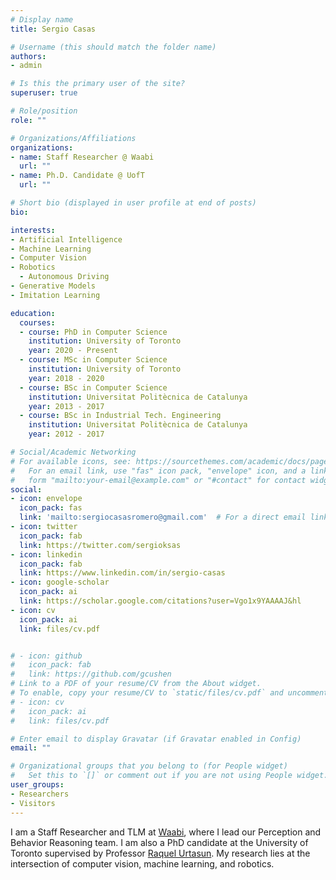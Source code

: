 ```yaml
---
# Display name
title: Sergio Casas

# Username (this should match the folder name)
authors:
- admin

# Is this the primary user of the site?
superuser: true

# Role/position
role: ""

# Organizations/Affiliations
organizations:
- name: Staff Researcher @ Waabi
  url: ""
- name: Ph.D. Candidate @ UofT
  url: ""

# Short bio (displayed in user profile at end of posts)
bio:

interests:
- Artificial Intelligence
- Machine Learning
- Computer Vision
- Robotics
  - Autonomous Driving
- Generative Models
- Imitation Learning

education:
  courses:
  - course: PhD in Computer Science
    institution: University of Toronto
    year: 2020 - Present
  - course: MSc in Computer Science
    institution: University of Toronto
    year: 2018 - 2020
  - course: BSc in Computer Science
    institution: Universitat Politècnica de Catalunya
    year: 2013 - 2017
  - course: BSc in Industrial Tech. Engineering
    institution: Universitat Politècnica de Catalunya
    year: 2012 - 2017

# Social/Academic Networking
# For available icons, see: https://sourcethemes.com/academic/docs/page-builder/#icons
#   For an email link, use "fas" icon pack, "envelope" icon, and a link in the
#   form "mailto:your-email@example.com" or "#contact" for contact widget.
social:
- icon: envelope
  icon_pack: fas
  link: 'mailto:sergiocasasromero@gmail.com'  # For a direct email link, use "mailto:test@example.org".
- icon: twitter
  icon_pack: fab
  link: https://twitter.com/sergioksas
- icon: linkedin
  icon_pack: fab
  link: https://www.linkedin.com/in/sergio-casas
- icon: google-scholar
  icon_pack: ai
  link: https://scholar.google.com/citations?user=Vgo1x9YAAAAJ&hl
- icon: cv
  icon_pack: ai
  link: files/cv.pdf


# - icon: github
#   icon_pack: fab
#   link: https://github.com/gcushen
# Link to a PDF of your resume/CV from the About widget.
# To enable, copy your resume/CV to `static/files/cv.pdf` and uncomment the lines below.
# - icon: cv
#   icon_pack: ai
#   link: files/cv.pdf

# Enter email to display Gravatar (if Gravatar enabled in Config)
email: ""

# Organizational groups that you belong to (for People widget)
#   Set this to `[]` or comment out if you are not using People widget.
user_groups:
- Researchers
- Visitors
---
```


I am a Staff Researcher and TLM at <a href="https://waabi.ai/" target="_blank">Waabi</a>, where I lead our Perception and Behavior Reasoning team.
I am also a PhD candidate at the University of Toronto supervised by Professor <a href="http://www.cs.toronto.edu/~urtasun/" target="_blank">Raquel Urtasun</a>. My research lies at the intersection of computer vision, machine learning, and robotics.
